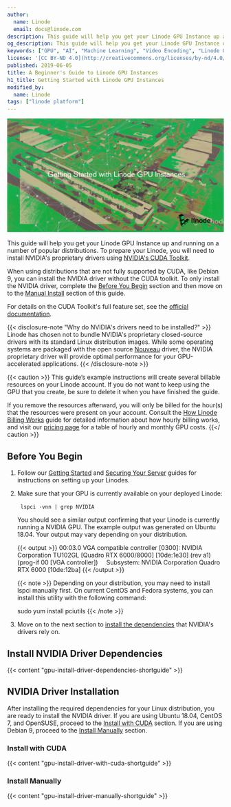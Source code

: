 ```yaml
---
author:
  name: Linode
  email: docs@linode.com
description: This guide will help you get your Linode GPU Instance up and running on a number of popular distributions. To prepare your Linode, you will need to install NVIDIA's proprietary drivers using NVIDIA's CUDA Toolkit.
og_description: This guide will help you get your Linode GPU Instance up and running on a number of popular distributions. To prepare your Linode, you will need to install NVIDIA's proprietary drivers using NVIDIA's CUDA Toolkit.
keywords: ["GPU", "AI", "Machine Learning", "Video Encoding", "Linode GPU"]
license: '[CC BY-ND 4.0](http://creativecommons.org/licenses/by-nd/4.0/)'
published: 2019-06-05
title: A Beginner's Guide to Linode GPU Instances
h1_title: Getting Started with Linode GPU Instances
modified_by:
  name: Linode
tags: ["linode platform"]
---
```


![Getting Started with Linode GPU Instances](getting-started-with-linode-gpu-instances.png "Getting Started with Linode GPU Instances")

This guide will help you get your Linode GPU Instance up and running on a number of popular distributions. To prepare your Linode, you will need to install NVIDIA's proprietary drivers using [NVIDIA's CUDA Toolkit](https://developer.nvidia.com/cuda-toolkit).

When using distributions that are not fully supported by CUDA, like Debian 9, you can install the NVIDIA driver without the CUDA toolkit. To only install the NVIDIA driver, complete the [Before You Begin](#before-you-begin) section and then move on to the [Manual Install](#install-manually) section of this guide.

For details on the CUDA Toolkit's full feature set, see the [official documentation](https://docs.nvidia.com/cuda/cuda-installation-guide-linux/index.html#introduction).

{{< disclosure-note "Why do NVIDIA's drivers need to be installed?" >}}
Linode has chosen not to bundle NVIDIA's proprietary closed-source drivers with its standard Linux distribution images. While some operating systems are packaged with the open source [Nouveau](https://nouveau.freedesktop.org/wiki/) driver, the NVIDIA proprietary driver will provide optimal performance for your GPU-accelerated applications.
{{< /disclosure-note >}}

{{< caution >}}
This guide’s example instructions will create several billable resources on your Linode account. If you do not want to keep using the GPU that you create, be sure to delete it when you have finished the guide.

If you remove the resources afterward, you will only be billed for the hour(s) that the resources were present on your account. Consult the [How Linode Billing Works](/docs/platform/billing-and-support/how-linode-billing-works/) guide for detailed information about how hourly billing works, and visit our [pricing page](https://www.linode.com/pricing/#row--compute) for a table of hourly and monthly GPU costs.
{{</ caution >}}

## Before You Begin

1. Follow our [Getting Started](https://www.linode.com/docs/getting-started/) and [Securing Your Server](https://www.linode.com/docs/security/securing-your-server/) guides for instructions on setting up your Linodes.

1. Make sure that your GPU is currently available on your deployed Linode:

        lspci -vnn | grep NVIDIA

    You should see a similar output confirming that your Linode is currently running a NVIDIA GPU. The example output was generated on Ubuntu 18.04. Your output may vary depending on your distribution.

    {{< output >}}
00:03.0 VGA compatible controller [0300]: NVIDIA Corporation TU102GL [Quadro RTX 6000/8000] [10de:1e30] (rev a1) (prog-if 00 [VGA controller])
    Subsystem: NVIDIA Corporation Quadro RTX 6000 [10de:12ba]
{{< /output >}}

    {{< note >}}
Depending on your distribution, you may need to install lspci manually first. On current CentOS and Fedora systems, you can install this utility with the following command:

    sudo yum install pciutils
{{< /note >}}

1. Move on to the next section to [install the dependencies](#install-nvidia-driver-dependencies) that NVIDIA's drivers rely on.

## Install NVIDIA Driver Dependencies

{{< content "gpu-install-driver-dependencies-shortguide" >}}

## NVIDIA Driver Installation

After installing the required dependencies for your Linux distribution, you are ready to install the NVIDIA driver. If you are using Ubuntu 18.04, CentOS 7, and OpenSUSE, proceed to the [Install with CUDA](#install-with-cuda) section. If you are using Debian 9, proceed to the [Install Manually](#install-manually) section.

### Install with CUDA

{{< content "gpu-install-driver-with-cuda-shortguide" >}}

### Install Manually

{{< content "gpu-install-driver-manually-shortguide" >}}
